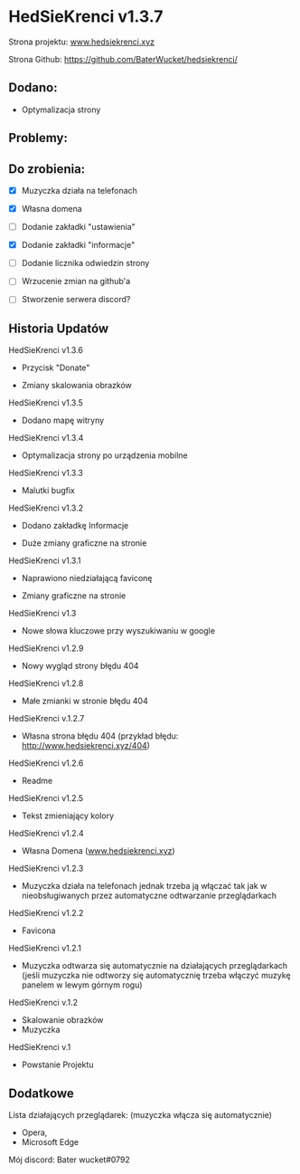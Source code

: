 
# HedSieKrenci v1.3.7

Strona projektu: www.hedsiekrenci.xyz

Strona Github: https://github.com/BaterWucket/hedsiekrenci/

## Dodano:

- Optymalizacja strony

## Problemy:

## Do zrobienia:
- [x] Muzyczka działa na telefonach
- [x] Własna domena
- [ ] Dodanie zakładki "ustawienia"
- [x] Dodanie zakładki "informacje"
- [ ] Dodanie licznika odwiedzin strony
- [ ] Wrzucenie zmian na github'a
- [ ] Stworzenie serwera discord?


## Historia Updatów
HedSieKrenci v1.3.6
- Przycisk "Donate"

- Zmiany skalowania obrazków

HedSieKrenci v1.3.5
- Dodano mapę witryny

HedSieKrenci v1.3.4
- Optymalizacja strony po urządzenia mobilne

HedSieKrenci v1.3.3
- Malutki bugfix
 
HedSieKrenci v1.3.2
- Dodano zakładkę Informacje

- Duże zmiany graficzne na stronie


HedSieKrenci v1.3.1
- Naprawiono niedziałającą faviconę

- Zmiany graficzne na stronie

HedSieKrenci v1.3
- Nowe słowa kluczowe przy wyszukiwaniu w google

HedSieKrenci v1.2.9
- Nowy wygląd strony błędu 404

HedSieKrenci v1.2.8
- Małe zmianki w stronie błędu 404

HedSieKrenci v.1.2.7
- Własna strona błędu 404 (przykład błędu: http://www.hedsiekrenci.xyz/404)

HedSieKrenci v1.2.6
- Readme

HedSieKrenci v1.2.5
- Tekst zmieniający kolory

HedSieKrenci v1.2.4
- Własna Domena (www.hedsiekrenci.xyz)

HedSieKrenci v1.2.3
- Muzyczka działa na telefonach jednak trzeba ją włączać tak jak w nieobsługiwanych przez automatyczne odtwarzanie przeglądarkach

HedSieKrenci v1.2.2
- Favicona

HedSieKrenci v1.2.1
-  Muzyczka odtwarza się automatycznie na działających przeglądarkach (jeśli muzyczka nie odtworzy się automatycznię trzeba włączyć muzykę panelem w lewym górnym rogu)

HedSieKrenci v.1.2
- Skalowanie obrazków
- Muzyczka

HedSieKrenci v.1
- Powstanie Projektu

## Dodatkowe

Lista działających przeglądarek: (muzyczka włącza się automatycznie)
 - Opera,
 - Microsoft Edge

Mój discord: Bater wucket#0792
